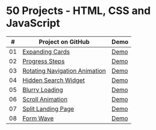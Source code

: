 # 50 Projects - HTML, CSS and JavaScript

|  #  |                                                        Project on GitHub                                                             |                                         Demo                                      |
| :-: | ------------------------------------------------------------------------------------------------------------------------------------ | --------------------------------------------------------------------------------- |
| 01  | [Expanding Cards](https://github.com/Matrix-citizen/50-Projects/tree/master/1%20-%20Expanding%20Cards)                               | [Demo](https://matrix-citizen.online/1%20-%20Expanding%20Cards/)                  |
| 02  | [Progress Steps](https://github.com/Matrix-citizen/50-Projects/tree/master/2%20-%20Progress%20Steps)                                 | [Demo](https://matrix-citizen.online/2%20-%20Progress%20Steps/)                   |
| 03  | [Rotating Navigation Animation](https://github.com/Matrix-citizen/50-Projects/tree/master/3%20-%20Rotating%20Navigation%20Animation) | [Demo](https://matrix-citizen.online/3%20-%20Rotating%20Navigation%20Animation/)  |
| 04  | [Hidden Search Widget](https://github.com/Matrix-citizen/50-Projects/tree/master/4%20-%20Hidden%20Search%20Widget)                   | [Demo](https://matrix-citizen.online/4%20-%20Hidden%20Search%20Widget/)           |
| 05  | [Blurry Loading](https://github.com/Matrix-citizen/50-Projects/tree/master/5%20-%20Blurry%20Loading)                                 | [Demo](https://matrix-citizen.online/5%20-%20Blurry%20Loading/)                   |
| 06  | [Scroll Animation](https://github.com/Matrix-citizen/50-Projects/tree/master/6%20-%20Scroll%20Animation)                             | [Demo](https://matrix-citizen.online/6%20-%20Scroll%20Animation/)                 | 
| 07  | [Split Landing Page](https://github.com/Matrix-citizen/50-Projects/tree/master/7%20-%20Split%20Landing%20Page)                       | [Demo](https://matrix-citizen.online/7%20-%20Split%20Landing%20Page/)             | 
| 08  | [Form Wave](https://github.com/Matrix-citizen/50-Projects/tree/master/8%20-%20Form%20Wave)                                           | [Demo](https://matrix-citizen.online/8%20-%20Form%20Wave/)                        |
  


